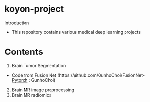 # koyon-project
Introduction
 - This repository contains various medical deep learning projects
 
# Contents
1. Brain Tumor Segmentation
 - Code from Fusion Net (https://github.com/GunhoChoi/FusionNet-Pytorch : GunhoChoi)
2. Brain MR image preprocessing
3. Brain MR radiomics

